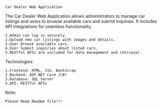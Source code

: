 	Car Dealer Web Application
The Car Dealer Web Application allows administrators to manage car listings and users to browse available cars and submit inquiries.
It includes API integrations for seamless functionality.

	1.Admin can log in securely.
	2.Upload new car listings with images and details.
	3.User Browse available cars.
	4.User Submit inquiries about listed cars.
	5.RESTful APIs are included for data management and retrieval.

Technologies:
			
	1.Frontend: HTML, CSS, Bootstrap
	2 Backend: ASP.NET Core (C#)
	3.Database: SQL Server
	4.API: RESTful APIs

Note:
	
	Please Read Readme file!!!
